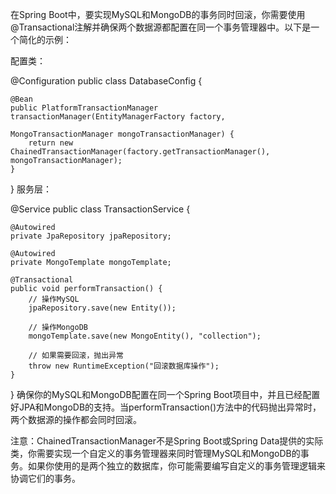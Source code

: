 在Spring Boot中，要实现MySQL和MongoDB的事务同时回滚，你需要使用@Transactional注解并确保两个数据源都配置在同一个事务管理器中。以下是一个简化的示例：

配置类：

@Configuration
public class DatabaseConfig {

    @Bean
    public PlatformTransactionManager transactionManager(EntityManagerFactory factory,
                                                         MongoTransactionManager mongoTransactionManager) {
        return new ChainedTransactionManager(factory.getTransactionManager(), mongoTransactionManager);
    }
}
服务层：

@Service
public class TransactionService {

    @Autowired
    private JpaRepository jpaRepository;

    @Autowired
    private MongoTemplate mongoTemplate;

    @Transactional
    public void performTransaction() {
        // 操作MySQL
        jpaRepository.save(new Entity());

        // 操作MongoDB
        mongoTemplate.save(new MongoEntity(), "collection");

        // 如果需要回滚，抛出异常
        throw new RuntimeException("回滚数据库操作");
    }
}
确保你的MySQL和MongoDB配置在同一个Spring Boot项目中，并且已经配置好JPA和MongoDB的支持。当performTransaction()方法中的代码抛出异常时，两个数据源的操作都会同时回滚。

注意：ChainedTransactionManager不是Spring Boot或Spring Data提供的实际类，你需要实现一个自定义的事务管理器来同时管理MySQL和MongoDB的事务。如果你使用的是两个独立的数据库，你可能需要编写自定义的事务管理逻辑来协调它们的事务。